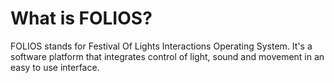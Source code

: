 # What is FOLIOS?

FOLIOS stands for Festival Of Lights Interactions Operating System. It's a software platform that integrates control of light, sound and movement in an easy to use interface. 
